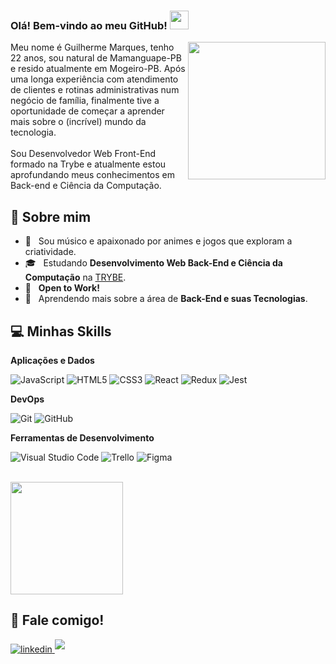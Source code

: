 ### Olá! Bem-vindo ao meu GitHub! <img src="https://media.giphy.com/media/hvRJCLFzcasrR4ia7z/giphy.gif" width="30" />

<img src="https://user-images.githubusercontent.com/57133330/188281408-c67df9ee-fd1f-4b37-833b-f02848f1ce02.gif" width="220" align="right"/>
  <p align="left">
     Meu nome é Guilherme Marques, tenho 22 anos, sou natural de Mamanguape-PB e resido atualmente em Mogeiro-PB.
     Após uma longa experiência com atendimento de clientes e rotinas administrativas num negócio de família, finalmente tive a oportunidade de começar a aprender mais sobre o (incrível) mundo da tecnologia.
    <br/>
    <br/>
     Sou Desenvolvedor Web Front-End formado na Trybe e atualmente estou aprofundando meus conhecimentos em Back-end e Ciência da Computação.
  </p>

## 💫 Sobre mim

- 🤔 &nbsp; Sou músico e apaixonado por animes e jogos que exploram a criatividade.
- 🎓 &nbsp; Estudando **Desenvolvimento Web Back-End e Ciência da Computação** na <a href="https://www.betrybe.com">TRYBE</a>.
- 💼 &nbsp; **Open to Work!**
- 🌱 &nbsp; Aprendendo mais sobre a área de **Back-End e suas Tecnologias**.

## 💻 Minhas Skills

**Aplicações e Dados**

  ![JavaScript](https://img.shields.io/badge/JavaScript-323330?style=for-the-badge&logo=javascript&logoColor=F7DF1E)
  ![HTML5](https://img.shields.io/badge/HTML5-E34F26?style=for-the-badge&logo=html5&logoColor=white)
  ![CSS3](https://img.shields.io/badge/CSS3-1572B6?style=for-the-badge&logo=css3&logoColor=white)
  ![React](https://img.shields.io/badge/React-20232A?style=for-the-badge&logo=react&logoColor=61DAFB)
  ![Redux](https://img.shields.io/badge/Redux-593D88?style=for-the-badge&logo=redux&logoColor=white)
  ![Jest](https://img.shields.io/badge/Jest-C21325?style=for-the-badge&logo=jest&logoColor=white)

**DevOps**

  ![Git](https://img.shields.io/badge/GIT-E44C30?style=for-the-badge&logo=git&logoColor=white)
  ![GitHub](https://img.shields.io/badge/GitHub-100000?style=for-the-badge&logo=github&logoColor=white)

**Ferramentas de Desenvolvimento**

  ![Visual Studio Code](https://img.shields.io/badge/Visual_Studio_Code-0078D4?style=for-the-badge&logo=visual%20studio%20code&logoColor=white)
  ![Trello](https://img.shields.io/badge/Trello-0052CC?style=for-the-badge&logo=trello&logoColor=white)
  ![Figma](https://img.shields.io/badge/Figma-F24E1E?style=for-the-badge&logo=figma&logoColor=white)

<br/>

<a href="https://github.com/guimarquesfvm/">
  <img height="180em" src="https://github-readme-stats.vercel.app/api?username=guimarquesfvm&theme=dracula&show_icons=true" />
</a>

<br/>

## 🌟 Fale comigo!

<a href="https://www.linkedin.com/in/guimarquesfvm/" target="blank">
<img src="https://img.shields.io/badge/linkedin:  guimarquesfvm-%2300acee.svg?color=405DE6&style=for-the-badge&logo=linkedin&logoColor=white" alt=linkedin style="margin-bottom: 5px;"/>
</a>

<a href="mailto:guimarquesjob@gmail.com" target="blank">
<img src="https://img.shields.io/badge/gmail:  guimarquesjob@gmail.com-%23EA4335.svg?style=for-the-badge&logo=gmail&logoColor=white" t=mail style="margin-bottom: 5px;" />
</a>
